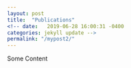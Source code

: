 ```yaml
---
layout: post
title:  "Publications"
<!-- date:   2019-06-28 16:00:31 -0400
categories: jekyll update -->
permalink: "/mypost2/"
---
```



Some Content
